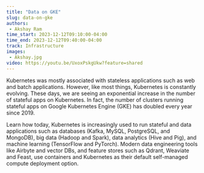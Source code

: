 ```yaml
---
title: "Data on GKE"
slug: data-on-gke
authors:
 - Akshay Ram
time_start: 2023-12-12T09:10:00-04:00
time_end: 2023-12-12T09:40:00-04:00
track: Infrastructure
images:
 - Akshay.jpg
video: https://youtu.be/UxoxPskgUkw?feature=shared
---
```


Kubernetes was mostly associated with stateless applications such as web and batch applications. However, like most things, Kubernetes is constantly evolving. These days, we are seeing an exponential increase in the number of stateful apps on Kubernetes. In fact, the number of clusters running stateful apps on Google Kubernetes Engine (GKE) has doubled every year since 2019. 

Learn how today, Kubernetes is increasingly used to run stateful and data applications such as databases (Kafka, MySQL, PostgreSQL, and MongoDB), big data (Hadoop and Spark), data analytics (Hive and Pig), and machine learning (TensorFlow and PyTorch). Modern data engineering tools like Airbyte and vector DBs, and feature stores such as Qdrant, Weaviate and Feast, use containers and Kubernetes as their default self-managed compute deployment option.

